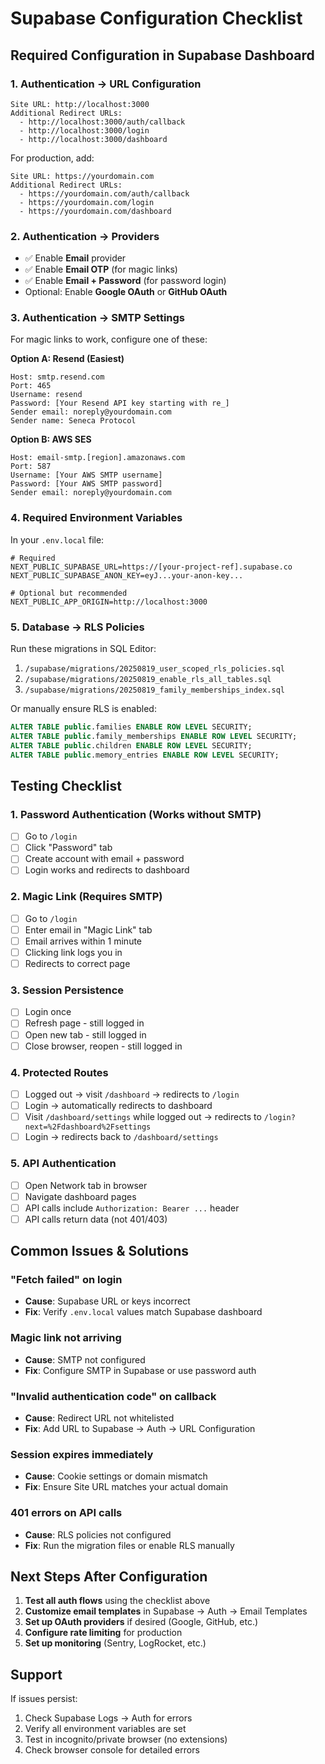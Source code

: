 # Supabase Configuration Checklist

## Required Configuration in Supabase Dashboard

### 1. Authentication → URL Configuration

```
Site URL: http://localhost:3000
Additional Redirect URLs:
  - http://localhost:3000/auth/callback
  - http://localhost:3000/login
  - http://localhost:3000/dashboard
```

For production, add:

```
Site URL: https://yourdomain.com
Additional Redirect URLs:
  - https://yourdomain.com/auth/callback
  - https://yourdomain.com/login
  - https://yourdomain.com/dashboard
```

### 2. Authentication → Providers

- ✅ Enable **Email** provider
- ✅ Enable **Email OTP** (for magic links)
- ✅ Enable **Email + Password** (for password login)
- Optional: Enable **Google OAuth** or **GitHub OAuth**

### 3. Authentication → SMTP Settings

For magic links to work, configure one of these:

**Option A: Resend (Easiest)**

```
Host: smtp.resend.com
Port: 465
Username: resend
Password: [Your Resend API key starting with re_]
Sender email: noreply@yourdomain.com
Sender name: Seneca Protocol
```

**Option B: AWS SES**

```
Host: email-smtp.[region].amazonaws.com
Port: 587
Username: [Your AWS SMTP username]
Password: [Your AWS SMTP password]
Sender email: noreply@yourdomain.com
```

### 4. Required Environment Variables

In your `.env.local` file:

```env
# Required
NEXT_PUBLIC_SUPABASE_URL=https://[your-project-ref].supabase.co
NEXT_PUBLIC_SUPABASE_ANON_KEY=eyJ...your-anon-key...

# Optional but recommended
NEXT_PUBLIC_APP_ORIGIN=http://localhost:3000
```

### 5. Database → RLS Policies

Run these migrations in SQL Editor:

1. `/supabase/migrations/20250819_user_scoped_rls_policies.sql`
2. `/supabase/migrations/20250819_enable_rls_all_tables.sql`
3. `/supabase/migrations/20250819_family_memberships_index.sql`

Or manually ensure RLS is enabled:

```sql
ALTER TABLE public.families ENABLE ROW LEVEL SECURITY;
ALTER TABLE public.family_memberships ENABLE ROW LEVEL SECURITY;
ALTER TABLE public.children ENABLE ROW LEVEL SECURITY;
ALTER TABLE public.memory_entries ENABLE ROW LEVEL SECURITY;
```

## Testing Checklist

### 1. Password Authentication (Works without SMTP)

- [ ] Go to `/login`
- [ ] Click "Password" tab
- [ ] Create account with email + password
- [ ] Login works and redirects to dashboard

### 2. Magic Link (Requires SMTP)

- [ ] Go to `/login`
- [ ] Enter email in "Magic Link" tab
- [ ] Email arrives within 1 minute
- [ ] Clicking link logs you in
- [ ] Redirects to correct page

### 3. Session Persistence

- [ ] Login once
- [ ] Refresh page - still logged in
- [ ] Open new tab - still logged in
- [ ] Close browser, reopen - still logged in

### 4. Protected Routes

- [ ] Logged out → visit `/dashboard` → redirects to `/login`
- [ ] Login → automatically redirects to dashboard
- [ ] Visit `/dashboard/settings` while logged out → redirects to `/login?next=%2Fdashboard%2Fsettings`
- [ ] Login → redirects back to `/dashboard/settings`

### 5. API Authentication

- [ ] Open Network tab in browser
- [ ] Navigate dashboard pages
- [ ] API calls include `Authorization: Bearer ...` header
- [ ] API calls return data (not 401/403)

## Common Issues & Solutions

### "Fetch failed" on login

- **Cause**: Supabase URL or keys incorrect
- **Fix**: Verify `.env.local` values match Supabase dashboard

### Magic link not arriving

- **Cause**: SMTP not configured
- **Fix**: Configure SMTP in Supabase or use password auth

### "Invalid authentication code" on callback

- **Cause**: Redirect URL not whitelisted
- **Fix**: Add URL to Supabase → Auth → URL Configuration

### Session expires immediately

- **Cause**: Cookie settings or domain mismatch
- **Fix**: Ensure Site URL matches your actual domain

### 401 errors on API calls

- **Cause**: RLS policies not configured
- **Fix**: Run the migration files or enable RLS manually

## Next Steps After Configuration

1. **Test all auth flows** using the checklist above
2. **Customize email templates** in Supabase → Auth → Email Templates
3. **Set up OAuth providers** if desired (Google, GitHub, etc.)
4. **Configure rate limiting** for production
5. **Set up monitoring** (Sentry, LogRocket, etc.)

## Support

If issues persist:

1. Check Supabase Logs → Auth for errors
2. Verify all environment variables are set
3. Test in incognito/private browser (no extensions)
4. Check browser console for detailed errors
